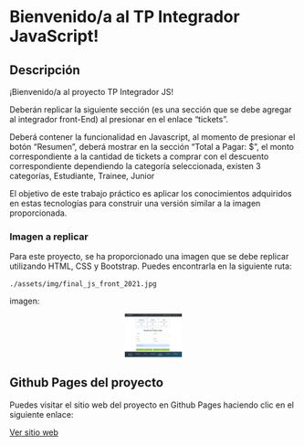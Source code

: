 # Bienvenido/a al TP Integrador JavaScript!

## Descripción

¡Bienvenido/a al proyecto TP Integrador JS! 

Deberán replicar la siguiente sección (es una sección que se debe agregar al integrador front-End) al presionar en el enlace “tickets”.

Deberá contener la funcionalidad en Javascript, al momento de presionar el botón “Resumen”, deberá mostrar en la sección “Total a Pagar: $”, el monto correspondiente a la cantidad de tickets a comprar con el descuento correspondiente dependiendo la categoría seleccionada, existen 3 categorías, Estudiante, Trainee, Junior

El objetivo de este trabajo práctico es aplicar los conocimientos adquiridos en estas tecnologías para construir una versión similar a la imagen proporcionada.

### Imagen a replicar

Para este proyecto, se ha proporcionado una imagen que se debe replicar utilizando HTML, CSS y Bootstrap. Puedes encontrarla en la siguiente ruta:

```
./assets/img/final_js_front_2021.jpg
```

 imagen:

<div style="text-align: center;">
  <img src="./assets/img/Final_js_front_2021.png" alt="Imagen a replicar" style="width: 20%;">
</div>


## Github Pages del proyecto
Puedes visitar el sitio web del proyecto en Github Pages haciendo clic en el siguiente enlace:

[Ver sitio web](https://duarteandresj.github.io/Tp-Integrador-JavaScript/)

